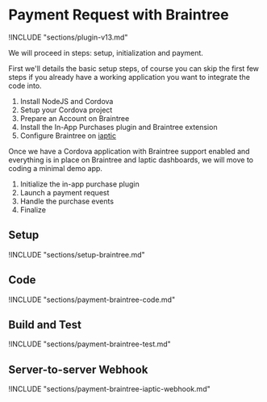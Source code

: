 # Payment Request with Braintree

!INCLUDE "sections/plugin-v13.md"

We will proceed in steps: setup, initialization and payment.

First we'll details the basic setup steps, of course you can skip the first few steps if you already have a working application you want to integrate the code into.

1. Install NodeJS and Cordova
2. Setup your Cordova project
3. Prepare an Account on Braintree
4. Install the In-App Purchases plugin and Braintree extension
5. Configure Braintree on [iaptic](https://www.iaptic.com/)

Once we have a Cordova application with Braintree support enabled and everything is in place on Braintree and Iaptic dashboards, we will move to coding a minimal demo app.

1. Initialize the in-app purchase plugin
2. Launch a payment request
3. Handle the purchase events
4. Finalize

## Setup

!INCLUDE "sections/setup-braintree.md"

## Code

!INCLUDE "sections/payment-braintree-code.md"

## Build and Test

!INCLUDE "sections/payment-braintree-test.md"

## Server-to-server Webhook

!INCLUDE "sections/payment-braintree-iaptic-webhook.md"
